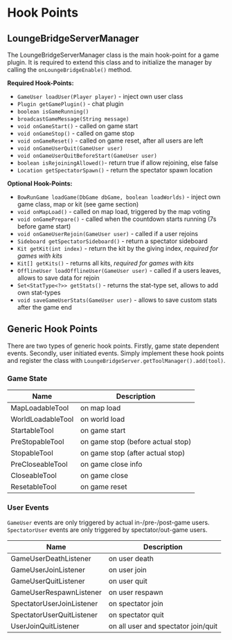 # Hook Points

## LoungeBridgeServerManager

The LoungeBridgeServerManager class is the main hook-point for a game plugin. It is required to
extend this class and
to
initialize the manager by calling the `onLoungeBridgeEnable()` method.

**Required Hook-Points:**

- `GameUser loadUser(Player player)` - inject own user class
- `Plugin getGamePlugin()` - chat plugin
- `boolean isGameRunning()`
- `broadcastGameMessage(String message)`
- `void onGameStart()` - called on game start
- `void onGameStop()` - called on game stop
- `void onGameReset()` - called on game reset, after all users are left
- `void onGameUserQuit(GameUser user)`
- `void onGameUserQuitBeforeStart(GameUser user)`
- `boolean isRejoiningAllowed()`- return true if allow rejoining, else false
- `Location getSpectatorSpawn()` - return the spectator spawn location

**Optional Hook-Points:**

- `BowRunGame loadGame(DbGame dbGame, boolean loadWorlds)` - inject own game class, map or kit (see
  game section)
- `void onMapLoad()` - called on map load, triggered by the map voting
- `void onGamePrepare()` - called when the countdown starts running (7s before game start)
- `void onGameUserRejoin(GameUser user)` - called if a user rejoins
- `Sideboard getSpectatorSideboard()` - return a spectator sideboard
- `Kit getKit(int index)` - return the kit by the giving index, *required for games with kits*
- `Kit[] getKits()` - returns all kits, *required for games with kits*
- `OfflineUser loadOfflineUser(GameUser user)` - called if a users leaves, allows to save data for
  rejoin
- `Set<StatType<?>> getStats()` - returns the stat-type set, allows to add own stat-types
- `void saveGameUserStats(GameUser user)` - allows to save custom stats after the game end

## Generic Hook Points

There are two types of generic hook points. Firstly, game state dependent events. Secondly, user initiated events.
Simply implement these hook points and register the class with `LoungeBridgeServer.getToolManager().add(tool)`.

### Game State

| Name              | Description                       |
|-------------------|-----------------------------------|
| MapLoadableTool   | on map load                       |
| WorldLoadableTool | on world load                     |
| StartableTool     | on game start                     |
| PreStopableTool   | on game stop (before actual stop) |
| StopableTool      | on game stop (after actual stop)  |
| PreCloseableTool  | on game close info                |
| CloseableTool     | on game close                     |
| ResetableTool     | on game reset                     |

### User Events

`GameUser` events are only triggered by actual in-/pre-/post-game users.
`SpectatorUser` events are only triggered by spectator/out-game users.

| Name                      | Description                         |
|---------------------------|-------------------------------------|
| GameUserDeathListener     | on user death                       |
| GameUserJoinListener      | on user join                        |
| GameUserQuitListener      | on user quit                        |
| GameUserRespawnListener   | on user respawn                     |
| SpectatorUserJoinListener | on spectator join                   |
| SpectatorUserQuitListener | on spectator quit                   |
| UserJoinQuitListener      | on all user and spectator join/quit |

